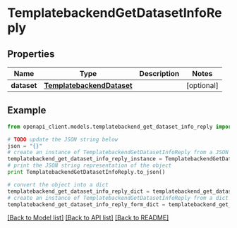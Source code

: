 # TemplatebackendGetDatasetInfoReply


## Properties

Name | Type | Description | Notes
------------ | ------------- | ------------- | -------------
**dataset** | [**TemplatebackendDataset**](TemplatebackendDataset.md) |  | [optional] 

## Example

```python
from openapi_client.models.templatebackend_get_dataset_info_reply import TemplatebackendGetDatasetInfoReply

# TODO update the JSON string below
json = "{}"
# create an instance of TemplatebackendGetDatasetInfoReply from a JSON string
templatebackend_get_dataset_info_reply_instance = TemplatebackendGetDatasetInfoReply.from_json(json)
# print the JSON string representation of the object
print TemplatebackendGetDatasetInfoReply.to_json()

# convert the object into a dict
templatebackend_get_dataset_info_reply_dict = templatebackend_get_dataset_info_reply_instance.to_dict()
# create an instance of TemplatebackendGetDatasetInfoReply from a dict
templatebackend_get_dataset_info_reply_form_dict = templatebackend_get_dataset_info_reply.from_dict(templatebackend_get_dataset_info_reply_dict)
```
[[Back to Model list]](../README.md#documentation-for-models) [[Back to API list]](../README.md#documentation-for-api-endpoints) [[Back to README]](../README.md)


